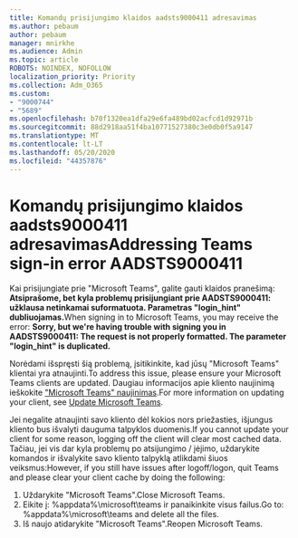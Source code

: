 ```yaml
---
title: Komandų prisijungimo klaidos aadsts9000411 adresavimas
ms.author: pebaum
author: pebaum
manager: mnirkhe
ms.audience: Admin
ms.topic: article
ROBOTS: NOINDEX, NOFOLLOW
localization_priority: Priority
ms.collection: Adm_O365
ms.custom:
- "9000744"
- "5689"
ms.openlocfilehash: b70f1320ea1dfa29e6fa489bd02acfcd1d92971b
ms.sourcegitcommit: 88d2918aa51f4ba10771527380c3e0db0f5a9147
ms.translationtype: MT
ms.contentlocale: lt-LT
ms.lasthandoff: 05/20/2020
ms.locfileid: "44357876"
---
```

# <a name="addressing-teams-sign-in-error-aadsts9000411"></a><span data-ttu-id="64425-102">Komandų prisijungimo klaidos aadsts9000411 adresavimas</span><span class="sxs-lookup"><span data-stu-id="64425-102">Addressing Teams sign-in error AADSTS9000411</span></span>

<span data-ttu-id="64425-103">Kai prisijungiate prie "Microsoft Teams", galite gauti klaidos pranešimą: **Atsiprašome, bet kyla problemų prisijungiant prie AADSTS9000411: užklausa netinkamai suformatuota. Parametras "login_hint" dubliuojamas.**</span><span class="sxs-lookup"><span data-stu-id="64425-103">When signing in to Microsoft Teams, you may receive the error: **Sorry, but we're having trouble with signing you in AADSTS9000411: The request is not properly formatted. The parameter "login_hint" is duplicated.**</span></span>

<span data-ttu-id="64425-104">Norėdami išspręsti šią problemą, įsitikinkite, kad jūsų "Microsoft Teams" klientai yra atnaujinti.</span><span class="sxs-lookup"><span data-stu-id="64425-104">To address this issue, please ensure your Microsoft Teams clients are updated.</span></span> <span data-ttu-id="64425-105">Daugiau informacijos apie kliento naujinimą ieškokite ["Microsoft Teams" naujinimas](https://support.office.com/article/Update-Microsoft-Teams-535a8e4b-45f0-4f6c-8b3d-91bca7a51db1).</span><span class="sxs-lookup"><span data-stu-id="64425-105">For more information on updating your client, see [Update Microsoft Teams](https://support.office.com/article/Update-Microsoft-Teams-535a8e4b-45f0-4f6c-8b3d-91bca7a51db1).</span></span>

<span data-ttu-id="64425-106">Jei negalite atnaujinti savo kliento dėl kokios nors priežasties, išjungus kliento bus išvalyti dauguma talpyklos duomenis.</span><span class="sxs-lookup"><span data-stu-id="64425-106">If you cannot update your client for some reason, logging off the client will clear most cached data.</span></span> <span data-ttu-id="64425-107">Tačiau, jei vis dar kyla problemų po atsijungimo / įėjimo, uždarykite komandos ir išvalykite savo kliento talpyklą atlikdami šiuos veiksmus:</span><span class="sxs-lookup"><span data-stu-id="64425-107">However, if you still have issues after logoff/logon, quit Teams and please clear your client cache by doing the following:</span></span>
1. <span data-ttu-id="64425-108">Uždarykite "Microsoft Teams".</span><span class="sxs-lookup"><span data-stu-id="64425-108">Close Microsoft Teams.</span></span>
2. <span data-ttu-id="64425-109">Eikite į: %appdata%\microsoft\teams ir panaikinkite visus failus.</span><span class="sxs-lookup"><span data-stu-id="64425-109">Go to: %appdata%\microsoft\teams and delete all the files.</span></span>
3. <span data-ttu-id="64425-110">Iš naujo atidarykite "Microsoft Teams".</span><span class="sxs-lookup"><span data-stu-id="64425-110">Reopen Microsoft Teams.</span></span>
